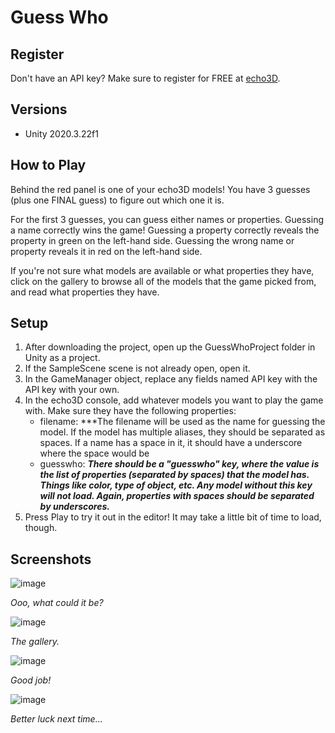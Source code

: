 # Guess Who

## Register
Don't have an API key? Make sure to register for FREE at [echo3D](https://www.echo3d.co/).

## Versions
- Unity 2020.3.22f1

## How to Play
Behind the red panel is one of your echo3D models! You have 3 guesses (plus one FINAL guess) to figure out which one it is.

For the first 3 guesses, you can guess either names or properties. Guessing a name correctly wins the game! Guessing a property correctly reveals the property in green on the left-hand side. Guessing the wrong name or property reveals it in red on the left-hand side.

If you're not sure what models are available or what properties they have, click on the gallery to browse all of the models that the game picked from, and read what properties they have.

## Setup
1. After downloading the project, open up the GuessWhoProject folder in Unity as a project.
2. If the SampleScene scene is not already open, open it.
3. In the GameManager object, replace any fields named API key with the API key with your own.
4. In the echo3D console, add whatever models you want to play the game with. Make sure they have the following properties:
   - filename: ***The filename will be used as the name for guessing the model. If the model has multiple aliases, they should be separated as spaces. If a name has a space in it, it should have a underscore where the space would be
   - guesswho: ***There should be a "guesswho" key, where the value is the list of properties (separated by spaces) that the model has. Things like color, type of object, etc. Any model without this key will not load. Again, properties with spaces should be separated by underscores.***
5. Press Play to try it out in the editor! It may take a little bit of time to load, though.

## Screenshots
![image](https://user-images.githubusercontent.com/79558246/173201642-446feb78-1a99-4302-ba95-9424ae442ac8.png)

*Ooo, what could it be?*

![image](https://user-images.githubusercontent.com/79558246/173201650-4a738335-14b4-4906-9370-230fdf0cd90b.png)

*The gallery.*

![image](https://user-images.githubusercontent.com/79558246/173201661-5811a052-74bc-4ede-88e5-e8cebff85874.png)

*Good job!*

![image](https://user-images.githubusercontent.com/79558246/173201696-1ee82f7c-4913-44a9-a80a-ca4fd16e664c.png)

*Better luck next time...*
